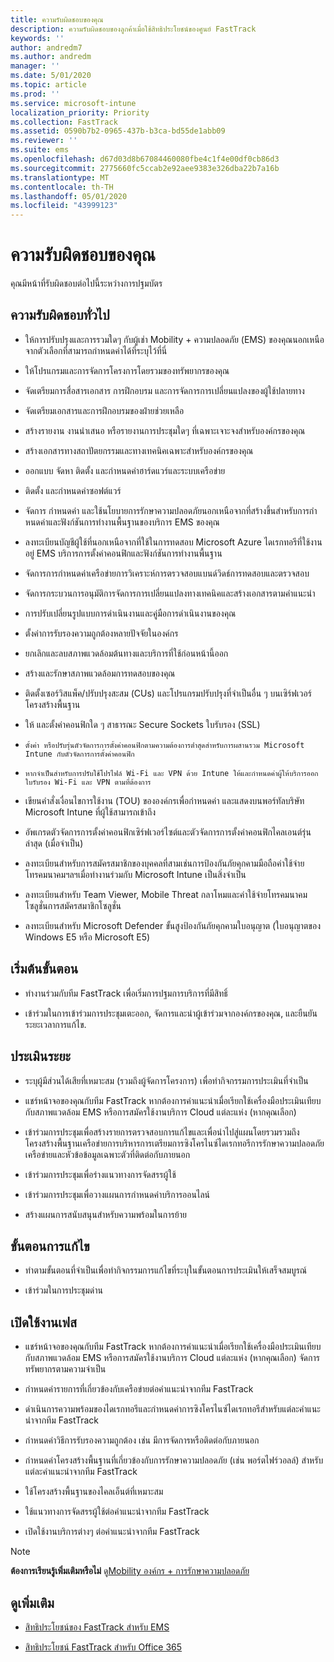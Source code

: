 ```yaml
---
title: ความรับผิดชอบของคุณ
description: ความรับผิดชอบของลูกค้าเมื่อใช้สิทธิประโยชน์ของศูนย์ FastTrack
keywords: ''
author: andredm7
ms.author: andredm
manager: ''
ms.date: 5/01/2020
ms.topic: article
ms.prod: ''
ms.service: microsoft-intune
localization_priority: Priority
ms.collection: FastTrack
ms.assetid: 0590b7b2-0965-437b-b3ca-bd55de1abb09
ms.reviewer: ''
ms.suite: ems
ms.openlocfilehash: d67d03d8b67084460080fbe4c1f4e00df0cb86d3
ms.sourcegitcommit: 2775660fc5ccab2e92aee9383e326dba22b7a16b
ms.translationtype: MT
ms.contentlocale: th-TH
ms.lasthandoff: 05/01/2020
ms.locfileid: "43999123"
---
```

# <a name="your-responsibilities"></a>ความรับผิดชอบของคุณ

คุณมีหน้าที่รับผิดชอบต่อไปนี้ระหว่างการปฐมบัตร

## <a name="general-responsibilities"></a>ความรับผิดชอบทั่วไป

-   ให้การปรับปรุงและการรวมใดๆ กับผู้เช่า Mobility + ความปลอดภัย (EMS) ของคุณนอกเหนือจากตัวเลือกที่สามารถกําหนดค่าได้ที่ระบุไว้ที่นี่

-   ให้โปรแกรมและการจัดการโครงการโดยรวมของทรัพยากรของคุณ

-   จัดเตรียมการสื่อสารเอกสาร การฝึกอบรม และการจัดการการเปลี่ยนแปลงของผู้ใช้ปลายทาง

-   จัดเตรียมเอกสารและการฝึกอบรมของฝ่ายช่วยเหลือ

-   สร้างรายงาน งานนําเสนอ หรือรายงานการประชุมใดๆ ที่เฉพาะเจาะจงสําหรับองค์กรของคุณ

-   สร้างเอกสารทางสถาปัตยกรรมและทางเทคนิคเฉพาะสําหรับองค์กรของคุณ

-   ออกแบบ จัดหา ติดตั้ง และกําหนดค่าฮาร์ดแวร์และระบบเครือข่าย

-   ติดตั้ง และกําหนดค่าซอฟต์แวร์

-   จัดการ กําหนดค่า และใช้นโยบายการรักษาความปลอดภัยนอกเหนือจากที่สร้างขึ้นสําหรับการกําหนดค่าและฟังก์ชันการทํางานพื้นฐานของบริการ EMS ของคุณ

-   ลงทะเบียนบัญชีผู้ใช้ที่นอกเหนือจากที่ใช้ในการทดสอบ Microsoft Azure ไดเรกทอรีที่ใช้งานอยู่ EMS บริการการตั้งค่าคอนฟิกและฟังก์ชันการทํางานพื้นฐาน

-   จัดการการกําหนดค่าเครือข่ายการวิเคราะห์การตรวจสอบแบนด์วิดธ์การทดสอบและตรวจสอบ

-   จัดการกระบวนการอนุมัติการจัดการการเปลี่ยนแปลงทางเทคนิคและสร้างเอกสารตามคําแนะนํา

-   การปรับเปลี่ยนรูปแบบการดําเนินงานและคู่มือการดําเนินงานของคุณ

-   ตั้งค่าการรับรองความถูกต้องหลายปัจจัยในองค์กร

-   ยกเลิกและลบสภาพแวดล้อมต้นทางและบริการที่ใช้ก่อนหน้านี้ออก

-   สร้างและรักษาสภาพแวดล้อมการทดสอบของคุณ

-   ติดตั้งเซอร์วิสแพ็ค/ปรับปรุงสะสม (CUs) และโปรแกรมปรับปรุงที่จําเป็นอื่น ๆ บนเซิร์ฟเวอร์โครงสร้างพื้นฐาน

-   ให้ และตั้งค่าคอนฟิกใด ๆ สาธารณะ Secure Sockets ใบรับรอง (SSL)

-     ตั้งค่า หรือปรับรุ่นตัวจัดการการตั้งค่าคอนฟิกตามความต้องการต่ําสุดสําหรับการผสานรวม Microsoft Intune กับตัวจัดการการตั้งค่าคอนฟิก

-     หากจําเป็นสําหรับการปรับใช้โปรไฟล์ Wi-Fi และ VPN ด้วย Intune ให้และกําหนดค่าผู้ให้บริการออกใบรับรอง Wi-Fi และ VPN ตามที่ต้องการ

-   เขียนคําสั่งเงื่อนไขการใช้งาน (TOU) ขององค์กรเพื่อกําหนดค่า และแสดงบนพอร์ทัลบริษัท Microsoft Intune ที่ผู้ใช้สามารถเข้าถึง

-   อัพเกรดตัวจัดการการตั้งค่าคอนฟิกเซิร์ฟเวอร์ไซต์และตัวจัดการการตั้งค่าคอนฟิกไคลเอนต์รุ่นล่าสุด (เมื่อจําเป็น)

-   ลงทะเบียนสําหรับการสมัครสมาชิกของบุคคลที่สามเช่นการป้องกันภัยคุกคามมือถือค่าใช้จ่ายโทรคมนาคมฯลฯเมื่อทํางานร่วมกับ Microsoft Intune เป็นสิ่งจําเป็น

-   ลงทะเบียนสําหรับ Team Viewer, Mobile Threat กลาโหมและค่าใช้จ่ายโทรคมนาคมโซลูชั่นการสมัครสมาชิกโซลูชั่น

-   ลงทะเบียนสําหรับ Microsoft Defender ขั้นสูงป้องกันภัยคุกคามใบอนุญาต (ใบอนุญาตของ Windows E5 หรือ Microsoft E5)

## <a name="initiate-phase"></a>เริ่มต้นขั้นตอน

-   ทํางานร่วมกับทีม FastTrack เพื่อเริ่มการปฐมการบริการที่มีสิทธิ์

-   เข้าร่วมในการเข้าร่วมการประชุมเตะออก, จัดการและนําผู้เข้าร่วมจากองค์กรของคุณ, และยืนยันระยะเวลาการแก้ไข.

## <a name="assess-phase"></a>ประเมินระยะ

-   ระบุผู้มีส่วนได้เสียที่เหมาะสม (รวมถึงผู้จัดการโครงการ) เพื่อทํากิจกรรมการประเมินที่จําเป็น

-   แชร์หน้าจอของคุณกับทีม FastTrack หากต้องการคําแนะนําเมื่อเรียกใช้เครื่องมือประเมินเทียบกับสภาพแวดล้อม EMS หรือการสมัครใช้งานบริการ Cloud แต่ละแห่ง (หากคุณเลือก)

-   เข้าร่วมการประชุมเพื่อสร้างรายการตรวจสอบการแก้ไขและเพื่อนําไปสู่แผนโดยรวมรวมถึงโครงสร้างพื้นฐานเครือข่ายการบริหารการเตรียมการซิงโครไนซ์ไดเรกทอรีการรักษาความปลอดภัยเครือข่ายและหัวข้อข้อมูลเฉพาะตัวที่ติดต่อกับภายนอก

-   เข้าร่วมการประชุมเพื่อร่างแนวทางการจัดสรรผู้ใช้

-   เข้าร่วมการประชุมเพื่อวางแผนการกําหนดค่าบริการออนไลน์

-   สร้างแผนการสนับสนุนสําหรับความพร้อมในการย้าย

## <a name="remediate-phase"></a>ขั้นตอนการแก้ไข

-   ทําตามขั้นตอนที่จําเป็นเพื่อทํากิจกรรมการแก้ไขที่ระบุในขั้นตอนการประเมินให้เสร็จสมบูรณ์

-   เข้าร่วมในการประชุมด่าน

## <a name="enable-phase"></a>เปิดใช้งานเฟส

-   แชร์หน้าจอของคุณกับทีม FastTrack หากต้องการคําแนะนําเมื่อเรียกใช้เครื่องมือประเมินเทียบกับสภาพแวดล้อม EMS หรือการสมัครใช้งานบริการ Cloud แต่ละแห่ง (หากคุณเลือก) จัดการทรัพยากรตามความจําเป็น

-   กําหนดค่ารายการที่เกี่ยวข้องกับเครือข่ายต่อคําแนะนําจากทีม FastTrack

-   ดําเนินการความพร้อมของไดเรกทอรีและกําหนดค่าการซิงโครไนซ์ไดเรกทอรีสําหรับแต่ละคําแนะนําจากทีม FastTrack

-   กําหนดค่าวิธีการรับรองความถูกต้อง เช่น มีการจัดการหรือติดต่อกับภายนอก 

-   กําหนดค่าโครงสร้างพื้นฐานที่เกี่ยวข้องกับการรักษาความปลอดภัย (เช่น พอร์ตไฟร์วอลล์) สําหรับแต่ละคําแนะนําจากทีม FastTrack

-   ใช้โครงสร้างพื้นฐานของไคลเอ็นต์ที่เหมาะสม

-   ใช้แนวทางการจัดสรรผู้ใช้ต่อคําแนะนําจากทีม FastTrack

-   เปิดใช้งานบริการต่างๆ ต่อคําแนะนําจากทีม FastTrack

> [!NOTE]
> **ต้องการเรียนรู้เพิ่มเติมหรือไม่** ดู[Mobility องค์กร + การรักษาความปลอดภัย](https://www.microsoft.com/cloud-platform/enterprise-mobility)

## <a name="see-also"></a>ดูเพิ่มเติม

- [สิทธิประโยชน์ของ FastTrack สําหรับ EMS](EMS-fasttrack-benefit-for-EMS.md)

- [สิทธิประโยชน์ FastTrack สําหรับ Office 365](O365-fasttrack-benefit-for-office-365.md)

